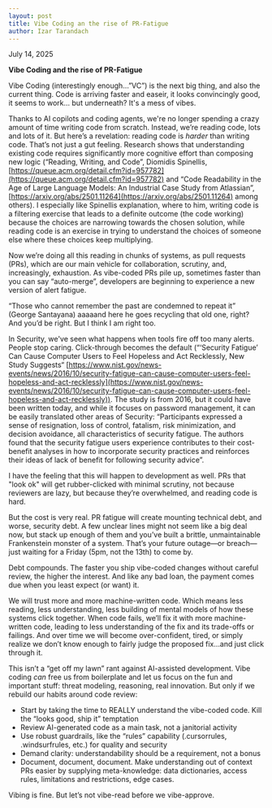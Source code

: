 ```yaml
---
layout: post
title: Vibe Coding an the rise of PR-Fatigue
author: Izar Tarandach
---
```


July 14, 2025

**Vibe Coding and the rise of PR-Fatigue**

Vibe Coding (interestingly enough…”VC”) is the next big thing, and also the current thing. Code is arriving faster and easeir, it looks convincingly good, it seems to work... but underneath? It's a mess of vibes.

Thanks to AI copilots and coding agents, we're no longer spending a crazy amount of time  writing code from scratch. Instead, we’re reading code, lots and lots of it. But here’s a revelation: reading code is *harder* than writing code. That’s not just a gut feeling. Research shows that understanding existing code requires significantly more cognitive effort than composing new logic (“Reading, Writing, and Code”, Diomidis Spinellis, [https://queue.acm.org/detail.cfm?id=957782](https://queue.acm.org/detail.cfm?id=957782) and “Code Readability in the Age of Large Language Models: An Industrial Case Study from Atlassian”, [https://arxiv.org/abs/2501.11264](https://arxiv.org/abs/2501.11264) among others). I especially like Spinellis explanation, where to him, writing code is a filtering exercise that leads to a definite outcome (the code working) because the choices are narrowing towards the chosen solution, while reading code is an exercise in trying to understand the choices of someone else where these choices keep multiplying. 

Now we’re doing all this reading in chunks of systems, as pull requests (PRs), which are our main vehicle for collaboration, scrutiny, and, increasingly, exhaustion. As vibe-coded PRs pile up, sometimes faster than you can say “auto-merge”, developers are beginning to experience a new version of alert fatigue. 

“Those who cannot remember the past are condemned to repeat it” (George Santayana) aaaaand here he goes recycling that old one, right? And you’d be right. But I think I am right too. 

In Security, we've seen what happens when tools fire off too many alerts. People stop caring. Click-through becomes the default (“‘Security Fatigue’ Can Cause Computer Users to Feel Hopeless and Act Recklessly, New Study Suggests“ [https://www.nist.gov/news-events/news/2016/10/security-fatigue-can-cause-computer-users-feel-hopeless-and-act-recklessly](https://www.nist.gov/news-events/news/2016/10/security-fatigue-can-cause-computer-users-feel-hopeless-and-act-recklessly)). The study is from 2016, but it could have been written today, and while it focuses on password management, it can be easily translated other areas of Security: “Participants expressed a sense of resignation, loss of control, fatalism, risk minimization, and decision avoidance, all characteristics of security fatigue. The authors found that the security fatigue users experience contributes to their cost-benefit analyses in how to incorporate security practices and reinforces their ideas of lack of benefit for following security advice”.

I have the feeling that this will happen to development as well. PRs that "look ok" will get rubber-clicked with minimal scrutiny, not because reviewers are lazy, but because they’re overwhelmed, and reading code is hard.

But the cost is very real. PR fatigue will create mounting technical debt, and worse, security debt. A few unclear lines might not seem like a big deal now, but stack up enough of them and you’ve built a brittle, unmaintainable Frankenstein monster of a system. That’s your future outage—or breach—just waiting for a Friday (5pm, not the 13th) to come by.

Debt compounds. The faster you ship vibe-coded changes without careful review, the higher the interest. And like any bad loan, the payment comes due when you least expect (or want) it.

We will trust more and more machine-written code. Which means less reading, less understanding, less building of mental models of how these systems click together. When code fails, we’ll fix it with more machine-written code, leading to less understanding of the fix and its trade-offs or failings. And over time we will become over-confident, tired, or simply realize we don’t know enough to fairly judge the proposed fix…and just click through it. 

This isn’t a “get off my lawn” rant against AI-assisted development. Vibe coding *can* free us from boilerplate and let us focus on the fun and important stuff: threat modeling, reasoning, real innovation. But only if we rebuild our habits around code review:

* Start by taking the time to REALLY understand the vibe-coded code. Kill the “looks good, ship it” temptation  
* Review AI-generated code as a main task, not a janitorial activity  
* Use robust guardrails, like the “rules” capability (.cursorrules, .windsurfrules, etc.)  for quality and security  
* Demand clarity: understandability should be a requirement, not a bonus  
* Document, document, document. Make understanding out of context PRs easier by supplying meta-knowledge: data dictionaries, access rules, limitations and restrictions, edge cases.

Vibing is fine. But let’s not vibe-read before we vibe-approve.

